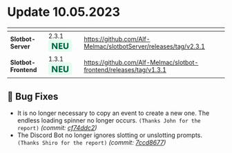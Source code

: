 # Update 10.05.2023

<table data-card-size="large" data-view="cards"><thead><tr><th></th><th></th><th data-hidden></th><th data-hidden data-card-target data-type="content-ref"></th></tr></thead><tbody><tr><td><strong>Slotbot-Server</strong></td><td>2.3.1 <img src="../../.gitbook/assets/Badge-New.png" alt="Neu" data-size="line"></td><td></td><td><a href="https://github.com/Alf-Melmac/slotbotServer/releases/tag/v2.3.1">https://github.com/Alf-Melmac/slotbotServer/releases/tag/v2.3.1</a></td></tr><tr><td><strong>Slotbot-Frontend</strong></td><td>1.3.1 <img src="../../.gitbook/assets/Badge-New.png" alt="Neu" data-size="line"></td><td></td><td><a href="https://github.com/Alf-Melmac/slotbot-frontend/releases/tag/v1.3.1">https://github.com/Alf-Melmac/slotbot-frontend/releases/tag/v1.3.1</a></td></tr></tbody></table>

## 🐞 Bug Fixes

* It is no longer necessary to copy an event to create a new one. The endless loading spinner no longer occurs. `(Thanks John for the report)` _(commit:_ [_cf74ddc2_](https://github.com/Alf-Melmac/slotbot-frontend/commit/cf74ddc2affbe2f23f6966b0b4797a198c47aa6a)_)_
* The Discord Bot no longer ignores slotting or unslotting prompts. `(Thanks Shiro for the report)` _(commit:_ [_7ccd8677_](https://github.com/Alf-Melmac/slotbotServer/commit/7ccd867775a046e8597fa3e0426407a8b8065530)_)_
